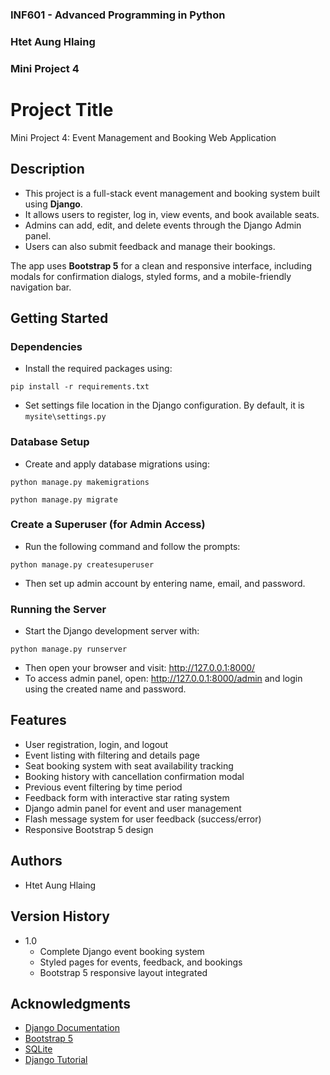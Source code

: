 ### INF601 - Advanced Programming in Python
### Htet Aung Hlaing
### Mini Project 4

# Project Title
Mini Project 4: Event Management and Booking Web Application

## Description
- This project is a full-stack event management and booking system built using **Django**.
- It allows users to register, log in, view events, and book available seats.
- Admins can add, edit, and delete events through the Django Admin panel.
- Users can also submit feedback and manage their bookings.

The app uses **Bootstrap 5** for a clean and responsive interface, including modals for confirmation dialogs, styled forms, and a mobile-friendly navigation bar.

## Getting Started

### Dependencies
* Install the required packages using:
```
pip install -r requirements.txt
```
* Set settings file location in the Django configuration. By default, it is `mysite\settings.py`

### Database Setup
* Create and apply database migrations using:
```
python manage.py makemigrations
```
```
python manage.py migrate
```

### Create a Superuser (for Admin Access)
* Run the following command and follow the prompts:
```
python manage.py createsuperuser
```
* Then set up admin account by entering name, email, and password.

### Running the Server
* Start the Django development server with:
```
python manage.py runserver
```
* Then open your browser and visit:
http://127.0.0.1:8000/
* To access admin panel, open:
http://127.0.0.1:8000/admin and login using the created name and password.


## Features
* User registration, login, and logout
* Event listing with filtering and details page
* Seat booking system with seat availability tracking
* Booking history with cancellation confirmation modal
* Previous event filtering by time period
* Feedback form with interactive star rating system
* Django admin panel for event and user management
* Flash message system for user feedback (success/error)
* Responsive Bootstrap 5 design

## Authors
* Htet Aung Hlaing

## Version History
* 1.0
    * Complete Django event booking system
    * Styled pages for events, feedback, and bookings
    * Bootstrap 5 responsive layout integrated

## Acknowledgments
* [Django Documentation](https://docs.djangoproject.com/en/5.2/)
* [Bootstrap 5](https://getbootstrap.com/)
* [SQLite](https://www.sqlite.org/)
* [Django Tutorial](https://docs.djangoproject.com/en/5.2/intro/tutorial01/)
